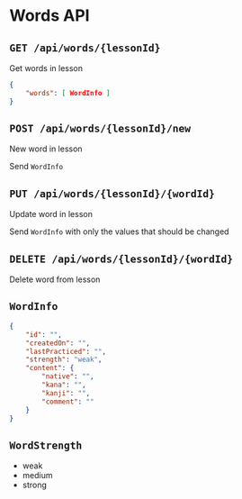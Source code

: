 # Words API

## `GET /api/words/{lessonId}`
Get words in lesson

```json
{
	"words": [ WordInfo ]
}
```

## `POST /api/words/{lessonId}/new`
New word in lesson

Send `WordInfo`

## `PUT /api/words/{lessonId}/{wordId}`
Update word in lesson

Send `WordInfo` with only the values that should be changed

## `DELETE /api/words/{lessonId}/{wordId}`
Delete word from lesson

## `WordInfo`
```json
{
	"id": "",
	"createdOn": "",
	"lastPracticed": "",
	"strength": "weak",
	"content": {
		"native": "",
		"kana": "",
		"kanji": "",
		"comment": ""
	}
}
```

## `WordStrength`
- weak
- medium
- strong